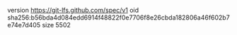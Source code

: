 version https://git-lfs.github.com/spec/v1
oid sha256:b56bda4d084edd6914f48822f0e7706f8e26cbda182806a46f602b7e74e7d405
size 5502
